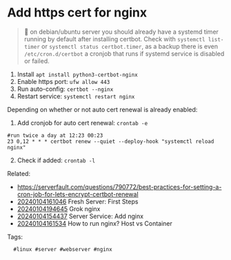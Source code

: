 # Add https cert for nginx

> 🧐 on debian/ubuntu server you should already have a systemd timer running by
> default after installing certbot. Check with `systemctl list-timer` or `systemctl status
> certbot.timer`, as a backup there is even `/etc/cron.d/certbot` a cronjob that
> runs if systemd service is disabled or failed.

1. Install `apt install python3-certbot-nginx`
1. Enable https port: `ufw allow 443`
1. Run auto-config: `certbot --nginx`
1. Restart service: `systemctl restart nginx`

Depending on whether or not auto cert renewal is already enabled:

1. Add cronjob for auto cert renewal: `crontab -e`

```
#run twice a day at 12:23 00:23
23 0,12 * * * certbot renew --quiet --deploy-hook "systemctl reload nginx"
```

2. Check if added: `crontab -l`

Related:

* <https://serverfault.com/questions/790772/best-practices-for-setting-a-cron-job-for-lets-encrypt-certbot-renewal>
* [20240104161046](/20240104161046/) Fresh Server: First Steps
* [20240104194645](/20240104194645/) Grok nginx
* [20240104154437](/20240104154437/) Server Service: Add nginx
* [20240104161534](/20240104161534/) How to run nginx? Host vs Container

Tags:

      #linux #server #webserver #nginx
